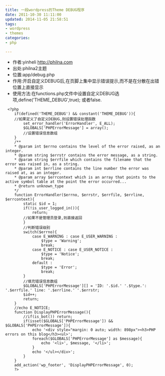 ```yaml
---
title: 一段wordpress的Theme DEBUG程序
date: 2011-10-30 11:11:00
updated: 2014-11-05 21:58:51
tags: 
- wordpress
- themes
categories: 
- php

---
```

- 作者:yinheli http://philna.com
- 出处:philna2主题
- 位置:app/debug.php
- 作用:开启自定义DEBUG后,在页脚上集中显示错误提示,而不是在分散在出错位置上直接显示
- 使用方法:在functions.php文件中设置自定义DEBUG选项,define('THEME_DEBUG',true); 或者false.


<!--more-->


     <?php
        if(defined('THEME_DEBUG') && constant('THEME_DEBUG')){
        //如果定义了自定义DEBUG,则设置错误处理函数
            set_error_handler('ErrorHandler', E_ALL);
            $GLOBALS['PHPErrorMessage'] = array();
            //设置错误信息数组
        }
        /**
        * @param int $errno contains the level of the error raised, as an integer.
        * @param string $errstr contains the error message, as a string.
        * @param string $errfile which contains the filename that the error was raised in, as a string.
        * @param int $errline contains the line number the error was raised at, as an integer.
        * @param array $errcontext which is an array that points to the active symbol table at the point the error occurred...
        * @return unknown_type
        */
        function ErrorHandler($errno, $errstr, $errfile, $errline, $errcontext){
            static $id = 1;
            if(!is_user_logged_in()){
                return;
            //如果不是管理员登录,则直接返回
            }
            //判断错误级别
            switch($errno){
                case E_WARNING : case E_USER_WARNING :
                    $type = 'Warning';
                    break;
                case E_NOTICE : case E_USER_NOTICE :
                    $type = 'Notice';
                    break;
                default :
                    $type = 'Error';
                    break;
            }
            //填充错误信息数组
            $GLOBALS['PHPErrorMessage'][] = 'ID: '.$id.' '.$type.': '.$errfile.' line: '.$errline.' '.$errstr;
            $id++;
            return;
        }
        //echo E_NOTICE;
        function DisplayPHPErrorMessage(){
            //if(is_bot()) return;
            if(isset($GLOBALS['PHPErrorMessage']) && $GLOBALS['PHPErrorMessage']){
                echo '<div style="margin: 0 auto; width: 898px"><h3>PHP errors on this blog</h3><ul>';
                foreach($GLOBALS['PHPErrorMessage'] as $message){
                    echo '<li>', $message, '</li>';
                }
                echo '</ul></div>';
            }
        }
        add_action('wp_footer', 'DisplayPHPErrorMessage', 0);
        ?>
